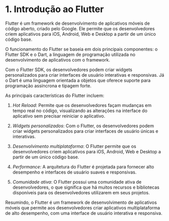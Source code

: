 # 1. Introdução ao Flutter #
>
Flutter é um framework de desenvolvimento de aplicativos móveis de código aberto, criado 
pelo Google. Ele permite que os desenvolvedores criem aplicativos para iOS, Android, Web 
e Desktop a partir de um único código base.
>
>
O funcionamento do Flutter se baseia em dois principais componentes: o Flutter SDK e 
o Dart, a linguagem de programação utilizada no desenvolvimento de aplicativos com o 
framework. 
>
>
Com o Flutter SDK, os desenvolvedores podem criar widgets personalizados para criar 
interfaces de usuário interativas e responsivas. Já o Dart é uma linguagem orientada 
a objetos que oferece suporte para programação assíncrona e tipagem forte.
>
>
As principais características do Flutter incluem:

1. *Hot Reload*: Permite que os desenvolvedores façam mudanças em tempo real no código, visualizando as alterações na interface do aplicativo sem precisar reiniciar o aplicativo.

1. *Widgets personalizados*: Com o Flutter, os desenvolvedores podem criar widgets 
personalizados para criar interfaces de usuário únicas e interativas.

1. *Desenvolvimento multiplataforma*: O Flutter permite que os desenvolvedores criem 
aplicativos para iOS, Android, Web e Desktop a partir de um único código base.

1. *Performance*: A arquitetura do Flutter é projetada para fornecer alto desempenho 
e interfaces de usuário suaves e responsivas.

1. *Comunidade ativa*: O Flutter possui uma comunidade ativa de desenvolvedores, o que 
significa que há muitos recursos e bibliotecas disponíveis para os desenvolvedores 
utilizarem em seus projetos.
>
>
Resumindo, o Flutter é um framework de desenvolvimento de aplicativos móveis que 
permite aos desenvolvedores criar aplicativos multiplataforma de alto desempenho, 
com uma interface de usuário interativa e responsiva.
>
